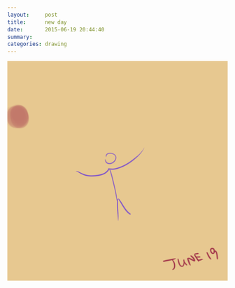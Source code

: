 ```yaml
---
layout:     post
title:      new day
date:       2015-06-19 20:44:40
summary:    
categories: drawing
---
```

![new day](/images/diary/new-day.png "Woke up early. Done nothing.")